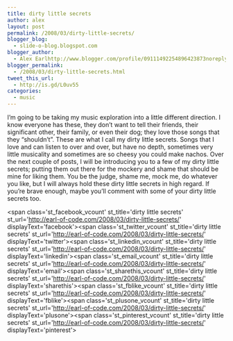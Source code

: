```yaml
---
title: dirty little secrets
author: alex
layout: post
permalink: /2008/03/dirty-little-secrets/
blogger_blog:
  - slide-o-blog.blogspot.com
blogger_author:
  - Alex Earlhttp://www.blogger.com/profile/09111492254896423873noreply@blogger.com
blogger_permalink:
  - /2008/03/dirty-little-secrets.html
tweet_this_url:
  - http://is.gd/L0uv55
categories:
  - music
---
```

I&#8217;m going to be taking my music exploration into a little different direction. I know everyone has these, they don&#8217;t want to tell their friends, their significant other, their family, or even their dog; they love those songs that they &#8220;shouldn&#8217;t&#8221;. These are what I call my dirty little secrets. Songs that I love and can listen to over and over, but have no depth, sometimes very little musicality and sometimes are so cheesy you could make nachos. Over the next couple of posts, I will be introducing you to a few of my dirty little secrets; putting them out there for the mockery and shame that should be mine for liking them. You be the judge, shame me, mock me, do whatever you like, but I will always hold these dirty little secrets in high regard. If you&#8217;re brave enough, maybe you&#8217;ll comment with some of your dirty little secrets too.

<span class='st\_facebook\_vcount' st\_title='dirty little secrets' st\_url='http://earl-of-code.com/2008/03/dirty-little-secrets/' displayText='facebook'></span><span class='st\_twitter\_vcount' st\_title='dirty little secrets' st\_url='http://earl-of-code.com/2008/03/dirty-little-secrets/' displayText='twitter'></span><span class='st\_linkedin\_vcount' st\_title='dirty little secrets' st\_url='http://earl-of-code.com/2008/03/dirty-little-secrets/' displayText='linkedin'></span><span class='st\_email\_vcount' st\_title='dirty little secrets' st\_url='http://earl-of-code.com/2008/03/dirty-little-secrets/' displayText='email'></span><span class='st\_sharethis\_vcount' st\_title='dirty little secrets' st\_url='http://earl-of-code.com/2008/03/dirty-little-secrets/' displayText='sharethis'></span><span class='st\_fblike\_vcount' st\_title='dirty little secrets' st\_url='http://earl-of-code.com/2008/03/dirty-little-secrets/' displayText='fblike'></span><span class='st\_plusone\_vcount' st\_title='dirty little secrets' st\_url='http://earl-of-code.com/2008/03/dirty-little-secrets/' displayText='plusone'></span><span class='st\_pinterest\_vcount' st\_title='dirty little secrets' st\_url='http://earl-of-code.com/2008/03/dirty-little-secrets/' displayText='pinterest'></span>
